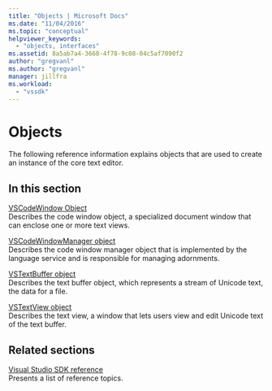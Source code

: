 ```yaml
---
title: "Objects | Microsoft Docs"
ms.date: "11/04/2016"
ms.topic: "conceptual"
helpviewer_keywords: 
  - "objects, interfaces"
ms.assetid: 8a5ab7a4-3668-4f78-9c08-04c5af7090f2
author: "gregvanl"
ms.author: "gregvanl"
manager: jillfra
ms.workload: 
  - "vssdk"
---
```

# Objects
The following reference information explains objects that are used to create an instance of the core text editor.  
  
## In this section  
 [VSCodeWindow Object](../extensibility/vscodewindow-object.md)  
 Describes the code window object, a specialized document window that can enclose one or more text views.  
  
 [VSCodeWindowManager object](../extensibility/vscodewindowmanager-object.md)  
 Describes the code window manager object that is implemented by the language service and is responsible for managing adornments.  
  
 [VSTextBuffer object](../extensibility/vstextbuffer-object.md)  
 Describes the text buffer object, which represents a stream of Unicode text, the data for a file.  
  
 [VSTextView object](../extensibility/vstextview-object.md)  
 Describes the text view, a window that lets users view and edit Unicode text of the text buffer.  
  
## Related sections  
 [Visual Studio SDK reference](../extensibility/visual-studio-sdk-reference.md)  
 Presents a list of reference topics.
